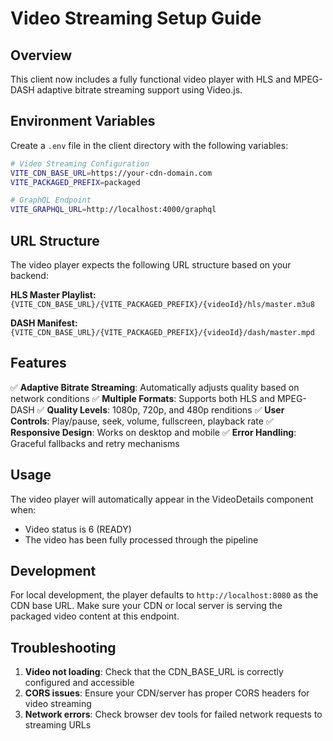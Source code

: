 # Video Streaming Setup Guide

## Overview
This client now includes a fully functional video player with HLS and MPEG-DASH adaptive bitrate streaming support using Video.js.

## Environment Variables

Create a `.env` file in the client directory with the following variables:

```bash
# Video Streaming Configuration
VITE_CDN_BASE_URL=https://your-cdn-domain.com
VITE_PACKAGED_PREFIX=packaged

# GraphQL Endpoint  
VITE_GRAPHQL_URL=http://localhost:4000/graphql
```

## URL Structure

The video player expects the following URL structure based on your backend:

**HLS Master Playlist:**
`{VITE_CDN_BASE_URL}/{VITE_PACKAGED_PREFIX}/{videoId}/hls/master.m3u8`

**DASH Manifest:**
`{VITE_CDN_BASE_URL}/{VITE_PACKAGED_PREFIX}/{videoId}/dash/master.mpd`

## Features

✅ **Adaptive Bitrate Streaming**: Automatically adjusts quality based on network conditions
✅ **Multiple Formats**: Supports both HLS and MPEG-DASH
✅ **Quality Levels**: 1080p, 720p, and 480p renditions
✅ **User Controls**: Play/pause, seek, volume, fullscreen, playback rate
✅ **Responsive Design**: Works on desktop and mobile
✅ **Error Handling**: Graceful fallbacks and retry mechanisms

## Usage

The video player will automatically appear in the VideoDetails component when:
- Video status is 6 (READY)
- The video has been fully processed through the pipeline

## Development

For local development, the player defaults to `http://localhost:8080` as the CDN base URL. Make sure your CDN or local server is serving the packaged video content at this endpoint.

## Troubleshooting

1. **Video not loading**: Check that the CDN_BASE_URL is correctly configured and accessible
2. **CORS issues**: Ensure your CDN/server has proper CORS headers for video streaming
3. **Network errors**: Check browser dev tools for failed network requests to streaming URLs
